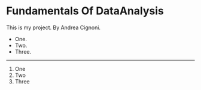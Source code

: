 # Fundamentals Of DataAnalysis

This is my project. By Andrea Cignoni.
-  One.
- Two.
- Three.

***

1. One
2. Two
3. Three
